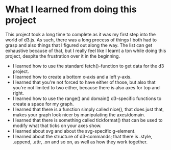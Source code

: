 # What I learned from doing this project

This project took a long time to complete as it was my first step into the world of d3.js. As such, there was a long process of things I both had to grasp and also things that I figured out along the way. The list can get exhaustive because of that, but I really feel like I learnt a ton while doing this project, despite the frustration over it in the beginning.

* I learned how to use the standard fetch()-function to get data for the d3 project.
* I learned how to create a bottom x-axis and a left y-axis.
* I learned that you're not forced to have either of those, but also that you're not limited to two either, because there is also axes for top and right.
* I learned how to use the range() and domain() d3-specific functions to create a space for my graph.
* I learned that there is a function simply called nice(), that does just that, makes your graph look nicer by manipulating the axes/domain.
* I learned that there is something called tickformat() that can be used to modify what that ticks on your axes show.
* I learned about svg and about the svg-specific g-element.
* I learned about the structure of d3-commands; that there is .style, .append, .attr, .on and so on, as well as how they work together.
